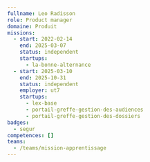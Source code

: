 ```yaml
---
fullname: Leo Radisson
role: Product manager
domaine: Produit
missions:
  - start: 2022-02-14
    end: 2025-03-07
    status: independent
    startups:
      - la-bonne-alternance
  - start: 2025-03-10
    end: 2025-10-31
    status: independent
    employer: ut7
    startups:
      - lex-base
      - portail-greffe-gestion-des-audiences
      - portail-greffe-gestion-des-dossiers
badges:
  - segur
competences: []
teams:
  - /teams/mission-apprentissage
---
```

